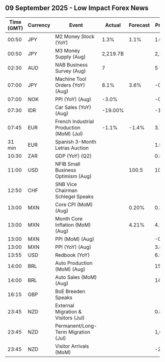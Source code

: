 ## 09 September 2025 - Low Impact Forex News

| Time (GMT) | Currency | Event | Actual | Forecast | Previous |
|------|----------|-------|--------|----------|----------|
| 00:50 | JPY | M2 Money Stock (YoY) | 1.3% | 1.1% | 1.0% |
| 00:50 | JPY | M3 Money Supply (Aug) | 2,219.7B |  | 2,211.4B |
| 02:30 | AUD | NAB Business Survey (Aug) | 7 |  | 5 |
| 07:00 | JPY | Machine Tool Orders (YoY) (Aug) | 8.1% | 3.6% | -0.5% |
| 07:00 | NOK | PPI (YoY) (Aug) | -3.0% |  | -0.3% |
| 07:30 | IDR | Car Sales (YoY) (Aug) | -19.00% |  | -18.00% |
| 07:45 | EUR | French Industrial Production (MoM) (Jul) | -1.1% | -1.4% | 3.7% |
| 31 min | EUR | Spanish 3-Month Letras Auction |  |  | 1.929% |
| 10:30 | ZAR | GDP (YoY) (Q2) |  |  | 0.8% |
| 11:00 | USD | NFIB Small Business Optimism (Aug) |  | 100.5 | 100.3 |
| 12:50 | CHF | SNB Vice Chairman Schlegel Speaks |  |  |  |
| 13:00 | MXN | Core CPI (MoM) (Aug) |  | 0.20% | 0.31% |
| 13:00 | MXN | Month Core Inflation (MoM) (Aug) |  | 4.21% | 4.23% |
| 13:00 | MXN | PPI (MoM) (Aug) |  |  | -0.50% |
| 13:00 | MXN | PPI (YoY) (Aug) |  |  | 3.80% |
| 13:55 | USD | Redbook (YoY) |  |  | 6.5% |
| 14:00 | BRL | Auto Production (MoM) (Aug) |  |  | 15.7% |
| 14:00 | BRL | Auto Sales (MoM) (Aug) |  |  | 14.2% |
| 16:15 | GBP | BoE Breeden Speaks |  |  |  |
| 23:45 | NZD | External Migration & Visitors (Jul) |  |  | 0.80% |
| 23:45 | NZD | Permanent/Long-Term Migration (Jul) |  |  | 1,670 |
| 23:45 | NZD | Visitor Arrivals (MoM) |  |  | -2.5% |
